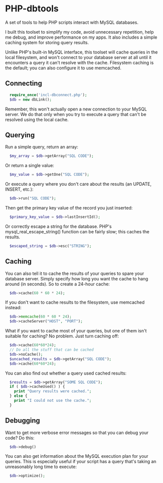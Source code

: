 PHP-dbtools
===========

A set of tools to help PHP scripts interact with MySQL databases. 

I built this toolset to simplify my code, avoid unnecessary repetition, help me debug, and improve performance on my apps. It also includes a simple caching system for storing query results. 

Unlike PHP's built-in MySQL interface, this toolset will cache queries in the local filesystem, and won't connect to your database server at all until it encounters a query it can't resolve with the cache. Filesystem caching is the default; you can also configure it to use memcached.

Connecting
----------

```php
  require_once('incl-dbconnect.php');
  $db = new dbLink();
```

Remember, this won't actually open a new connection to your MySQL server. We do that only when you try to execute a query that can't be resolved using the local cache.

Querying
--------

Run a simple query, return an array:
```php
  $my_array = $db->getArray("SQL CODE");
```

Or return a single value:
```php
  $my_value = $db->getOne("SQL CODE");
```

Or execute a query where you don't care about the results (an UPDATE, INSERT, etc.):

```php
  $db->run("SQL CODE");
```

Then get the primary key value of the record you just inserted:
```php
  $primary_key_value = $db->lastInsertId();
```

Or correctly escape a string for the database. PHP's mysql_real_escape_string() function can be fairly slow; this caches the results. 
```php
  $escaped_string = $db->esc("STRING");
```

Caching
-------

You can also tell it to cache the results of your queries to spare your database server. Simply specify how long you want the cache to hang around (in seconds). So to create a 24-hour cache:
```php
  $db->cache(60 * 60 * 24);
```
If you don't want to cache results to the filesystem, use memcached instead:
```php
  $db->memcache(60 * 60 * 24);
  $db->cacheServer("HOST", "PORT");
```

What if you want to cache most of your queries, but one of them isn't suitable for caching? No problem. Just turn caching off:
```php
  $db->cache(60*60*24);
  // Do all the stuff that can be cached
  $db->noCache();
  $uncached_results = $db->getArray("SQL CODE");
  $db->cache(60*60*24);
```

You can also find out whether a query used cached results:
```php
  $results = $db->getArray("SOME SQL CODE");
  if ( $db->cacheUsed() ) {
    print "Query results were cached.";
  } else {
    print "I could not use the cache."; 
  }
```

Debugging
---------

Want to get more verbose error messages so that you can debug your code? Do this:
```php
  $db->debug()
```

You can also get information about the MySQL execution plan for your queries. This is especially useful if your script has a query that's taking an unreasonably long time to execute:

```php
  $db->optimize();
```


